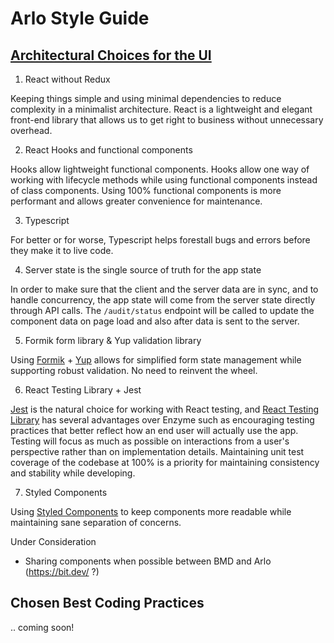 # Arlo Style Guide

## [Architectural Choices for the UI](#architecture)

1. React without Redux

Keeping things simple and using minimal dependencies to reduce complexity in a
minimalist architecture. React is a lightweight and elegant front-end library
that allows us to get right to business without unnecessary overhead.

2. React Hooks and functional components

Hooks allow lightweight functional components. Hooks allow one way of working
with lifecycle methods while using functional components instead of class
components. Using 100% functional components is more performant and allows
greater convenience for maintenance.

3. Typescript

For better or for worse, Typescript helps forestall bugs and errors before they
make it to live code.

4. Server state is the single source of truth for the app state

In order to make sure that the client and the server data are in sync, and to
handle concurrency, the app state will come from the server state directly
through API calls. The `/audit/status` endpoint will be called to update the
component data on page load and also after data is sent to the server.

5. Formik form library & Yup validation library

Using [Formik](https://github.com/jaredpalmer/formik) +
[Yup](https://github.com/jquense/yup) allows for simplified form state
management while supporting robust validation. No need to reinvent the wheel.

6. React Testing Library + Jest

[Jest](https://jestjs.io/) is the natural choice for working with React testing,
and
[React Testing Library](https://testing-library.com/docs/react-testing-library/intro)
has several advantages over Enzyme such as encouraging testing practices that
better reflect how an end user will actually use the app. Testing will focus as
much as possible on interactions from a user's perspective rather than on
implementation details. Maintaining unit test coverage of the codebase at 100%
is a priority for maintaining consistency and stability while developing.

7. Styled Components

Using [Styled Components](https://www.styled-components.com/) to keep components
more readable while maintaining sane separation of concerns.

Under Consideration

- Sharing components when possible between BMD and Arlo (https://bit.dev/ ?)

## Chosen Best Coding Practices

.. coming soon!
